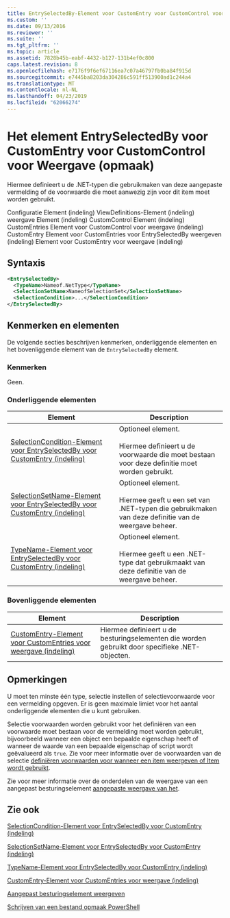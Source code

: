 ```yaml
---
title: EntrySelectedBy-Element voor CustomEntry voor CustomControl voor weergave (indeling) | Microsoft Docs
ms.custom: ''
ms.date: 09/13/2016
ms.reviewer: ''
ms.suite: ''
ms.tgt_pltfrm: ''
ms.topic: article
ms.assetid: 7828b45b-eabf-4432-b127-131b4ef0c800
caps.latest.revision: 8
ms.openlocfilehash: e7176f9f6ef67116ea7c07a46797fb0ba84f915d
ms.sourcegitcommit: e7445ba8203da304286c591ff513900ad1c244a4
ms.translationtype: MT
ms.contentlocale: nl-NL
ms.lasthandoff: 04/23/2019
ms.locfileid: "62066274"
---
```

# <a name="entryselectedby-element-for-customentry-for-customcontrol-for-view-format"></a>Het element EntrySelectedBy voor CustomEntry voor CustomControl voor Weergave (opmaak)

Hiermee definieert u de .NET-typen die gebruikmaken van deze aangepaste vermelding of de voorwaarde die moet aanwezig zijn voor dit item moet worden gebruikt.

Configuratie Element (indeling) ViewDefinitions-Element (indeling) weergave Element (indeling) CustomControl Element (indeling) CustomEntries Element voor CustomControl voor weergave (indeling) CustomEntry Element voor CustomEntries voor EntrySelectedBy weergeven (indeling) Element voor CustomEntry voor weergave (indeling)

## <a name="syntax"></a>Syntaxis

```xml
<EntrySelectedBy>
  <TypeName>Nameof.NetType</TypeName>
  <SelectionSetName>NameofSelectionSet</SelectionSetName>
  <SelectionCondition>...</SelectionCondition>
</EntrySelectedBy>
```

## <a name="attributes-and-elements"></a>Kenmerken en elementen

De volgende secties beschrijven kenmerken, onderliggende elementen en het bovenliggende element van de `EntrySelectedBy` element.

### <a name="attributes"></a>Kenmerken

Geen.

### <a name="child-elements"></a>Onderliggende elementen

|Element|Description|
|-------------|-----------------|
|[SelectionCondition-Element voor EntrySelectedBy voor CustomEntry (indeling)](./selectioncondition-element-for-entryselectedby-for-customcontrol-format.md)|Optioneel element.<br /><br /> Hiermee definieert u de voorwaarde die moet bestaan voor deze definitie moet worden gebruikt.|
|[SelectionSetName-Element voor EntrySelectedBy voor CustomEntry (indeling)](./selectionsetname-element-for-entryselectedby-for-customcontrol-for-view-format.md)|Optioneel element.<br /><br /> Hiermee geeft u een set van .NET-typen die gebruikmaken van deze definitie van de weergave beheer.|
|[TypeName-Element voor EntrySelectedBy voor CustomEntry (indeling)](./typename-element-for-selectioncondition-for-customcontrol-for-view-format.md)|Optioneel element.<br /><br /> Hiermee geeft u een .NET-type dat gebruikmaakt van deze definitie van de weergave beheer.|

### <a name="parent-elements"></a>Bovenliggende elementen

|Element|Description|
|-------------|-----------------|
|[CustomEntry-Element voor CustomEntries voor weergave (indeling)](./customentry-element-for-customentries-for-customcontrol-for-view-format.md)|Hiermee definieert u de besturingselementen die worden gebruikt door specifieke .NET-objecten.|

## <a name="remarks"></a>Opmerkingen

U moet ten minste één type, selectie instellen of selectievoorwaarde voor een vermelding opgeven. Er is geen maximale limiet voor het aantal onderliggende elementen die u kunt gebruiken.

Selectie voorwaarden worden gebruikt voor het definiëren van een voorwaarde moet bestaan voor de vermelding moet worden gebruikt, bijvoorbeeld wanneer een object een bepaalde eigenschap heeft of wanneer de waarde van een bepaalde eigenschap of script wordt geëvalueerd als `true`. Zie voor meer informatie over de voorwaarden van de selectie [definiëren voorwaarden voor wanneer een item weergeven of Item wordt gebruikt](./defining-conditions-for-displaying-data.md).

Zie voor meer informatie over de onderdelen van de weergave van een aangepast besturingselement [aangepaste weergave van het](./creating-custom-controls.md).

## <a name="see-also"></a>Zie ook

[SelectionCondition-Element voor EntrySelectedBy voor CustomEntry (indeling)](./selectioncondition-element-for-entryselectedby-for-customcontrol-format.md)

[SelectionSetName-Element voor EntrySelectedBy voor CustomEntry (indeling)](./selectionsetname-element-for-entryselectedby-for-customcontrol-for-view-format.md)

[TypeName-Element voor EntrySelectedBy voor CustomEntry (indeling)](./typename-element-for-selectioncondition-for-customcontrol-for-view-format.md)

[CustomEntry-Element voor CustomEntries voor weergave (indeling)](./customentry-element-for-customentries-for-customcontrol-for-view-format.md)

[Aangepast besturingselement weergeven](./creating-custom-controls.md)

[Schrijven van een bestand opmaak PowerShell](./writing-a-powershell-formatting-file.md)
